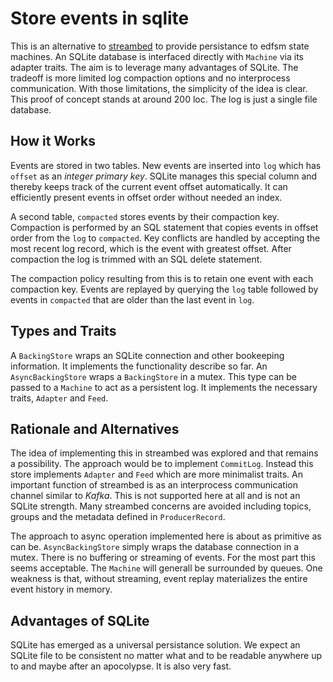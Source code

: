 # Store events in sqlite

This is an alternative to [streambed]() to provide persistance to edfsm state machines.  An SQLite database is interfaced directly with `Machine` via its adapter traits.   The aim is to leverage many advantages of SQLite. The tradeoff is more limited log compaction options and no interprocess communication. With those limitations, the simplicity of the idea is clear.  This proof of concept stands at around 200 loc.  The log is just a single file database.  

## How it Works

Events are stored in two tables. New events are inserted into `log` which has `offset` as an _integer primary key_.  SQLite manages this special column and thereby keeps track of the current event offset automatically.  It can efficiently present events in offset order without needed an index.

A second table, `compacted` stores events by their compaction key.   Compaction is performed by an SQL statement that copies events in offset order from the `log` to `compacted`. Key conflicts are handled by accepting the most recent log record, which is the event with greatest offset.  After compaction the log is trimmed with an SQL delete statement.

The compaction policy resulting from this is to retain one event with each compaction key.  Events are replayed by querying the `log` table followed by events in `compacted` that are older than the last event in `log`.   

## Types and Traits

 A `BackingStore` wraps an SQLite connection and other bookeeping information. It implements the functionality describe so far. An `AsyncBackingStore` wraps a `BackingStore` in a mutex.  This type can be passed to a `Machine` to act as a persistent log.  It implements the necessary traits, `Adapter` and `Feed`.

 ## Rationale and Alternatives

 The idea of implementing this in streambed was explored and that remains a possibility.  The approach would be to implement `CommitLog`.  Instead this store implements `Adapter` and `Feed` which are more minimalist traits.   An important function of streambed is as an interprocess communication channel similar to _Kafka_.  This is not supported here at all and is not an SQLite strength.   Many streambed concerns are avoided including topics, groups and the metadata defined in `ProducerRecord`.

 The approach to async operation implemented here is about as primitive as can be.  `AsyncBackingStore` simply wraps the database connection in a mutex.   There is no buffering or streaming of events.   For the most part this seems acceptable.  The `Machine` will generall be surrounded by queues. One weakness is that, without streaming, event replay materializes the entire event history in memory.  

## Advantages of SQLite

SQLite has emerged as a universal persistance solution.  We expect an SQLite file to be consistent no matter what and to be readable anywhere up to and maybe after an apocolypse.  It is also very fast.
